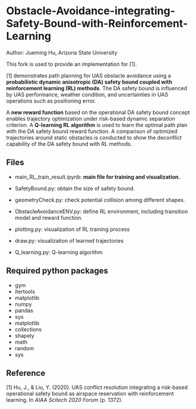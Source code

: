 # Obstacle-Avoidance-integrating-Safety-Bound-with-Reinforcement-Learning

Author: Jueming Hu, Arizona State University

This fork is used to provide an implementation for [1].

[1] demonstrates path planning for UAS obstacle avoidance using a **probabilistic dynamic anisotropic (DA) safety bound coupled with reinforcement learning (RL) methods**. The DA safety bound is influenced by UAS performance, weather condition, and uncertainties in UAS operations such as positioning error. 

A **new reward function** based on the operational DA safety bound concept enables trajectory optimization under risk-based dynamic separation criterion. A **Q-learning RL algorithm** is used to learn the optimal path plan with the DA safety bound reward function. A comparison of optimized trajectories around static obstacles is conducted to show the deconflict capability of the DA safety bound with RL methods. 

## Files

- main_RL_train_result.ipynb: **main file for training and visualization.**

- SafetyBound.py: obtain the size of safety bound.

- geometryCheck.py: check potential collision among different shapes.

- ObstacleAvoidanceENV.py: define RL environment, including transition model and reward function.

- plotting.py: visualization of RL training process

- draw.py: visualization of learned trajectories

- Q_learning.py: Q-learning algorithm




## Required python packages

- gym
- itertools
- matplotlib
- numpy
- pandas 
- sys
- matplotlib
- collections
- shapely
- math
- random
- sys

## Reference
[1] Hu, J., & Liu, Y. (2020). UAS conflict resolution integrating a risk-based operational safety bound as airspace reservation with reinforcement learning. In *AIAA Scitech 2020 Forum* (p. 1372).
